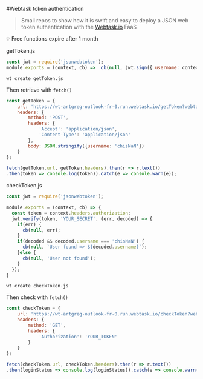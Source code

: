 #Webtask token authentication

>Small repos to show how it is swift and easy to deploy a JSON web token authentication with the [Webtask.io](https://webtask.io/) FaaS

:bulb: Free functions expire after 1 month

getToken.js

```js
const jwt = require('jsonwebtoken');
module.exports = (context, cb) =>  cb(null, jwt.sign({ username: context.data.username }, 'YOUR_SECRET', { expiresIn: '1h' }));
```

`wt create getToken.js`

Then retrieve with `fetch()`

```js
const getToken = {
    url: 'https://wt-artgreg-outlook-fr-0.run.webtask.io/getToken?webtask_no_cache=1',
    headers: {
        method: 'POST',
        headers: {
            'Accept': 'application/json',
            'Content-Type': 'application/json'
        },
        body: JSON.stringify({username: 'chisNaN'})
    }
};

fetch(getToken.url, getToken.headers).then(r => r.text())
.then(token => console.log(token)).catch(e => console.warn(e));
```

checkToken.js

```js
const jwt = require('jsonwebtoken');

module.exports = (context, cb) => {
  const token = context.headers.authorization;
  jwt.verify(token, 'YOUR_SECRET', (err, decoded) => {
    if(err) {
      cb(null, err);
    }
    if(decoded && decoded.username === 'chisNaN') {
      cb(null, `User found => ${decoded.username}`);
    }else {
      cb(null, 'User not found');
    }
  });
}
```

`wt create checkToken.js`

Then check with `fetch()`

```js
const checkToken = {
    url: 'https://wt-artgreg-outlook-fr-0.run.webtask.io/checkToken?webtask_no_cache=1',
    headers: {
        method: 'GET',
        headers: {
            'Authorization': 'YOUR_TOKEN'
        }
    }
};

fetch(checkToken.url, checkToken.headers).then(r => r.text())
.then(loginStatus => console.log(loginStatus)).catch(e => console.warn(e));
```
